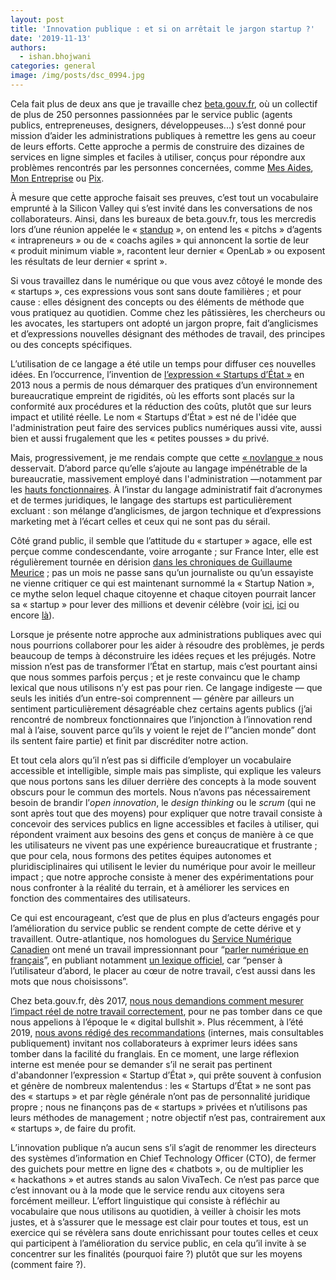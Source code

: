 ```yaml
---
layout: post
title: 'Innovation publique : et si on arrêtait le jargon startup ?'
date: '2019-11-13'
authors:
  - ishan.bhojwani
categories: general
image: /img/posts/dsc_0994.jpg
---
```

Cela fait plus de deux ans que je travaille chez [beta.gouv.fr](beta.gouv.fr), où un collectif de plus de 250 personnes passionnées par le service public (agents publics, entrepreneuses, designers, développeuses...) s’est donné pour mission d’aider les administrations publiques à remettre les gens au coeur de leurs efforts. Cette approche a permis de construire des dizaines de services en ligne simples et faciles à utiliser, conçus pour répondre aux problèmes rencontrés par les personnes concernées, comme [Mes Aides](https://mes-aides.gouv.fr/), [Mon Entreprise](https://mon-entreprise.fr/) ou [Pix](https://pix.fr/).

À mesure que cette approche faisait ses preuves, c’est tout un vocabulaire emprunté à la Silicon Valley qui s’est invité dans les conversations de nos collaborateurs. Ainsi, dans les bureaux de beta.gouv.fr, tous les mercredis lors d’une réunion appelée le « [standup](https://github.com/betagouv/beta.gouv.fr/wiki/Stand-up) », on entend les « pitchs » d’agents « intrapreneurs » ou de « coachs agiles » qui annoncent la sortie de leur « produit minimum viable », racontent leur dernier « OpenLab » ou exposent les résultats de leur dernier « sprint ».

Si vous travaillez dans le numérique ou que vous avez côtoyé le monde des « startups », ces expressions vous sont sans doute familières ; et pour cause : elles désignent des concepts ou des éléments de méthode que vous pratiquez au quotidien. Comme chez les pâtissières, les chercheurs ou les avocates, les startupers ont adopté un jargon propre, fait d’anglicismes et d’expressions nouvelles désignant des méthodes de travail, des principes ou des concepts spécifiques. 

L’utilisation de ce langage a été utile un temps pour diffuser ces nouvelles idées. En l’occurrence, l’invention de [l’expression « Startups d’État »](https://beta.gouv.fr/apropos/) en 2013 nous a permis de nous démarquer des pratiques d’un environnement bureaucratique empreint de rigidités, où les efforts sont placés sur la conformité aux procédures et la réduction des coûts, plutôt que sur leurs impact et utilité réelle. Le nom « Startups d’État » est né de l'idée que l'administration peut faire des services publics numériques aussi vite, aussi bien et aussi frugalement que les « petites pousses » du privé.

Mais, progressivement, je me rendais compte que cette [« novlangue »](https://fr.wikipedia.org/wiki/Novlangue) nous desservait. D’abord parce qu’elle s’ajoute au langage impénétrable de la bureaucratie, massivement employé dans l'administration —notamment par les [hauts fonctionnaires](https://fr.wikipedia.org/wiki/Haute_fonction_publique_fran%C3%A7aise). À l’instar du langage administratif fait d’acronymes et de termes juridiques, le langage des startups est particulièrement excluant : son mélange d’anglicismes, de jargon technique et d’expressions marketing met à l’écart celles et ceux qui ne sont pas du sérail.

Côté grand public, il semble que l’attitude du « startuper » agace, elle est perçue comme condescendante, voire arrogante ; sur France Inter, elle est régulièrement tournée en dérision [dans les chroniques de Guillaume Meurice](https://www.youtube.com/results?search_query=guillaume+meurice+startup) ; pas un mois ne passe sans qu’un journaliste ou qu’un essayiste ne vienne critiquer ce qui est maintenant surnommé la « Startup Nation », ce mythe selon lequel chaque citoyenne et chaque citoyen pourrait lancer sa « startup » pour lever des millions et devenir célèbre (voir [ici](https://www.maddyness.com/2019/10/15/startup-nation-ambition-politique-caricaturale-arthur-de-grave/), [ici](https://www.huffingtonpost.fr/fabienne-desseux/emmanuel-macron-le-president-du-nouveau-monde-qui-ne-nous-adresse-meme-plus-la-parole_a_23493173/) ou encore [là](https://www.lefigaro.fr/vox/societe/a-force-de-glorifier-le-startupeur-on-a-oublie-ce-qu-est-un-entrepreneur-20190823)).

Lorsque je présente notre approche aux administrations publiques avec qui nous pourrions collaborer pour les aider à résoudre des problèmes, je perds beaucoup de temps à déconstruire les idées reçues et les préjugés. Notre mission n’est pas de transformer l’État en startup, mais c’est pourtant ainsi que nous sommes parfois perçus ; et je reste convaincu que le champ lexical que nous utilisons n’y est pas pour rien. Ce langage indigeste — que seuls les initiés d’un entre-soi comprennent — génère par ailleurs un sentiment particulièrement désagréable chez certains agents publics (j’ai rencontré de nombreux fonctionnaires que l’injonction à l’innovation rend mal à l’aise, souvent parce qu’ils y voient le rejet de l’”ancien monde” dont ils sentent faire partie) et finit par discréditer notre action.

Et tout cela alors qu’il n’est pas si difficile d’employer un vocabulaire accessible et intelligible, simple mais pas simpliste, qui explique les valeurs que nous portons sans les diluer derrière des concepts à la mode souvent obscurs pour le commun des mortels. Nous n’avons pas nécessairement besoin de brandir l’_open innovation_, le _design thinking_ ou le _scrum_ (qui ne sont après tout que des moyens) pour expliquer que notre travail consiste à concevoir des services publics en ligne accessibles et faciles à utiliser, qui répondent vraiment aux besoins des gens et conçus de manière à ce que les utilisateurs ne vivent pas une expérience bureaucratique et frustrante ; que pour cela, nous formons des petites équipes autonomes et pluridisciplinaires qui utilisent le levier du numérique pour avoir le meilleur impact ; que notre approche consiste à mener des expérimentations pour nous confronter à la réalité du terrain, et à améliorer les services en fonction des commentaires des utilisateurs.

Ce qui est encourageant, c’est que de plus en plus d’acteurs engagés pour l’amélioration du service public se rendent compte de cette dérive et y travaillent. Outre-atlantique, nos homologues du [Service Numérique Canadien](https://numerique.canada.ca/) ont mené un travail impressionnant pour “[parler numérique en français](https://numerique.canada.ca/2017/09/29/parler-numerique-en-francais/)”, en publiant notamment [un lexique officiel](https://docs.google.com/spreadsheets/d/16Xo5ROhRLjH1sxlFLd9Jz3R-x5oCx62rkQ1cvOBV3jE/edit?usp=sharing), car “penser à l’utilisateur d’abord, le placer au cœur de notre travail, c’est aussi dans les mots que nous choisissons”.

Chez beta.gouv.fr, dès 2017, [nous nous demandions comment mesurer l’impact réel de notre travail correctement](https://blog.beta.gouv.fr/general/2017/03/24/no-more-digital-bullshit-please/), pour ne pas tomber dans ce que nous appelions à l’époque le « digital bullshit ». Plus récemment, à l’été 2019, [nous avons rédigé des recommandations](https://github.com/betagouv/beta.gouv.fr/wiki/Comment-pr%C3%A9senter-beta.gouv.fr) (internes, mais consultables publiquement) invitant nos collaborateurs à exprimer leurs idées sans tomber dans la facilité du franglais. En ce moment, une large réflexion interne est menée pour se demander s’il ne serait pas pertinent d'abandonner l’expression « Startup d’État », qui prête souvent à confusion et génère de nombreux malentendus : les « Startups d’État » ne sont pas des « startups » et par règle générale n’ont pas de personnalité juridique propre ; nous ne finançons pas de « startups » privées et n’utilisons pas leurs méthodes de management ; notre objectif n’est pas, contrairement aux « startups », de faire du profit.

L’innovation publique n’a aucun sens s’il s’agit de renommer les directeurs des systèmes d’information en Chief Technology Officer (CTO), de fermer des guichets pour mettre en ligne des « chatbots », ou de multiplier les « hackathons » et autres stands au salon VivaTech. Ce n’est pas parce que c’est innovant ou à la mode que le service rendu aux citoyens sera forcément meilleur. L’effort linguistique qui consiste à réfléchir au vocabulaire que nous utilisons au quotidien, à veiller à choisir les mots justes, et à s’assurer que le message est clair pour toutes et tous, est un exercice qui se révèlera sans doute enrichissant pour toutes celles et ceux qui participent à l’amélioration du service public, en cela qu’il invite à se concentrer sur les finalités (pourquoi faire ?) plutôt que sur les moyens (comment faire ?).
